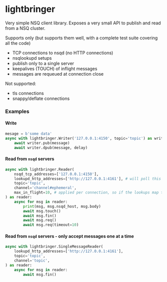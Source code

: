 # lightbringer

Very simple NSQ client library. Exposes a very small API to publish and read from a NSQ cluster.

Supports only (but supports them well, with a complete test suite covering all the code)
- TCP connections to nsqd (no HTTP connections)
- nsqlookupd setups
- publish only to a single server
- keepalives (TOUCH) of inflight messages
- messages are requeued at connection close

Not supported:
- tls connections
- snappy/deflate connections


### Examples

#### Write

```python
mesage = b'some data'
async with lightbringer.Writer('127.0.0.1:4150', topic='topic') as writer:
	await writer.pub(message)
	await writer.dpub(message, delay)
```

#### Read from `nsqd` servers
```python
async with lightbringer.Reader(
	nsqd_tcp_addresses=['127.0.0.1:4150'],
	lookupd_http_addresses=['http://127.0.0.1:4161'], # will poll this regularly and merge with the list of direct connections
	topic='topic',
	channel='channel#ephemeral',
	max_in_flight=10, # applied per connection, so if the lookups map to 30 nsqd and the tcp_addresses lists 20 other addresses, there might be up to 500 in flight messages here
) as reader:
	async for msg in reader:
		print(msg, msg.nsqd_host, msg.body)
		await msg.touch()
		await msg.fin()
		await msg.req()
		await msg.req(timeout=10)
```


#### Read from `nsqd` servers - only accept messages one at a time
```python
async with lightbringer.SingleMessageReader(
	lookupd_http_addresses=['http://127.0.0.1:4161'],
	topic='topic',
	channel='topic',
) as reader:
	async for msg in reader:
		await msg.fin()
```
